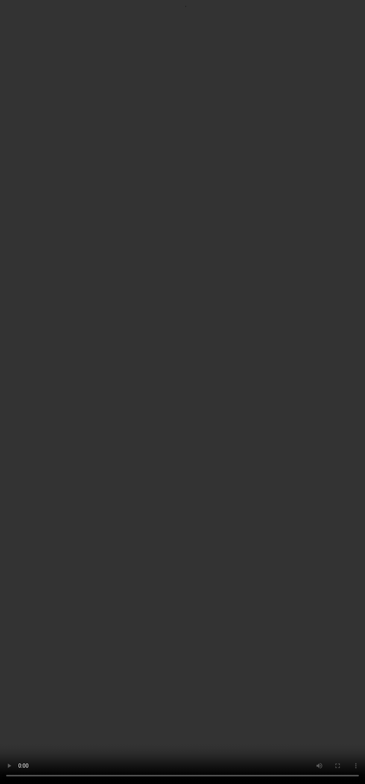 ## <span style=""color:#364BC9"">Complex Prompting: An Example</span>

<video src="${COMPLEX_PROMPTING_VIDEO_8}" frameborder="0" allowfullscreen style="position: absolute; top: 0; left: 0; width: 100%; height: 100%; border: none; object-fit: cover;" controls="" controlslist="nodownload nofullscreen" style="width: 100%" />

:::tip
A complex prompt asked the model to explain the fictional concept *“cognisyncosis”* over 50 years in a specific demographic.&#x20;
Link of the prompt-response: [<u>https://chatgpt.com/share/68441e34-a224-8011-8237-9862682542f7</u>](https://chatgpt.com/share/68441e34-a224-8011-8237-9862682542f7)
:::

## <span style=""color:#364BC9"">Where did the Model go Wrong?</span>

:::tip
* **Edge-case Handling**: The model treated the made-up term as real, fabricating a confident explanation instead of flagging it as unfamiliar—introducing potential misinformation.
* **Ambiguity Resolution**: It failed to acknowledge or clarify the undefined concept, instead building a narrative without understanding—showing poor handling of conceptual ambiguity.
:::

***

